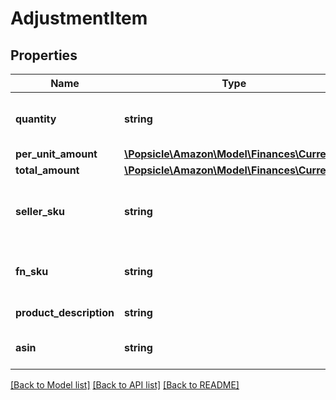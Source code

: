 # AdjustmentItem

## Properties
Name | Type | Description | Notes
------------ | ------------- | ------------- | -------------
**quantity** | **string** | Represents the number of units in the seller&#x27;s inventory when the AdustmentType is FBAInventoryReimbursement. | [optional] 
**per_unit_amount** | [**\Popsicle\Amazon\Model\Finances\Currency**](Currency.md) |  | [optional] 
**total_amount** | [**\Popsicle\Amazon\Model\Finances\Currency**](Currency.md) |  | [optional] 
**seller_sku** | **string** | The seller SKU of the item. The seller SKU is qualified by the seller&#x27;s seller ID, which is included with every call to the Selling Partner API. | [optional] 
**fn_sku** | **string** | A unique identifier assigned to products stored in and fulfilled from a fulfillment center. | [optional] 
**product_description** | **string** | A short description of the item. | [optional] 
**asin** | **string** | The Amazon Standard Identification Number (ASIN) of the item. | [optional] 

[[Back to Model list]](../../README.md#documentation-for-models) [[Back to API list]](../../README.md#documentation-for-api-endpoints) [[Back to README]](../../README.md)

